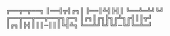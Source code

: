 ╔══╦═╦══╗
║══╣╦╣╔╗║
╠══║╩╣╠╣║
╚══╩═╩╝╚╝
╔══╦══╦══╦══╦╗╔═╗
║╔╗║╔╗╠╗╔╩╗╔╣║║╦╝
║╔╗║╠╣║║║─║║║╚╣╩╗
╚══╩╝╚╝╚╝─╚╝╚═╩═╝
